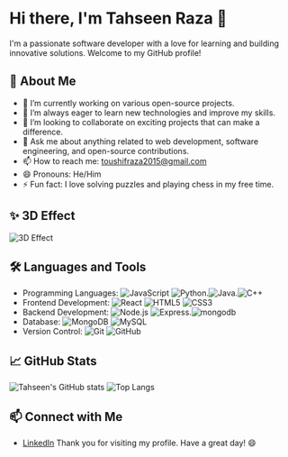 # Hi there, I'm Tahseen Raza 👋

I'm a passionate software developer with a love for learning and building innovative solutions. Welcome to my GitHub profile!

## 🚀 About Me

- 🔭 I’m currently working on various open-source projects.
- 🌱 I’m always eager to learn new technologies and improve my skills.
- 👯 I’m looking to collaborate on exciting projects that can make a difference.
- 💬 Ask me about anything related to web development, software engineering, and open-source contributions.
- 📫 How to reach me: toushifraza2015@gmail.com
- 😄 Pronouns: He/Him
- ⚡ Fun fact: I love solving puzzles and playing chess in my free time.

## ✨ 3D Effect

![3D Effect](https://user-images.githubusercontent.com/9919/40196618-cfcd20d2-59bf-11e8-8b0e-6c96ef3e2b79.png)

## 🛠️ Languages and Tools

- Programming Languages: ![JavaScript](https://img.shields.io/badge/-JavaScript-F7DF1E?style=flat&logo=javascript&logoColor=black) ![Python](https://img.shields.io/badge/-Python-3776AB?style=flat&logo=python&logoColor=whit).![Java](https://img.shields.io/badge/-Java-F7DF1E?style=flat&logo=java&logoColor=black).![C++](https://img.shields.io/badge/-C++-F7DF1E?style=flat&logo=C++&logoColor=black)
- Frontend Development: ![React](https://img.shields.io/badge/-React-61DAFB?style=flat&logo=react&logoColor=black) ![HTML5](https://img.shields.io/badge/-HTML5-E34F26?style=flat&logo=html5&logoColor=white) ![CSS3](https://img.shields.io/badge/-CSS3-1572B6?style=flat&logo=css3&logoColor=white)
- Backend Development: ![Node.js](https://img.shields.io/badge/-Node.js-339933?style=flat&logo=node.js&logoColor=white) ![Express](https://img.shields.io/badge/-Express-000000?style=flat&logo=express&logoColor=white).![mongodb](https://img.shields.io/badge/-mongodb-339933?style=flat&logo=mongodb&logoColor=white)
- Database: ![MongoDB](https://img.shields.io/badge/-MongoDB-47A248?style=flat&logo=mongodb&logoColor=white) ![MySQL](https://img.shields.io/badge/-MySQL-4479A1?style=flat&logo=mysql&logoColor=white)
- Version Control: ![Git](https://img.shields.io/badge/-Git-F05032?style=flat&logo=git&logoColor=white) ![GitHub](https://img.shields.io/badge/-GitHub-181717?style=flat&logo=github&logoColor=white)

## 📈 GitHub Stats

![Tahseen's GitHub stats](https://github-readme-stats.vercel.app/api?username=StudentTahseenraza&show_icons=true&theme=radical)
![Top Langs](https://github-readme-stats.vercel.app/api/top-langs/?username=StudentTahseenraza&layout=compact&theme=radical)

## 📫 Connect with Me

- [LinkedIn](linkedin.com/in/tahseen-raza-7500ab274)
Thank you for visiting my profile. Have a great day! 😄

<!---
StudentTahseenraza/StudentTahseenraza is a ✨ special ✨ repository because its `README.md` (this file) appears on your GitHub profile.
You can click the Preview link to take a look at your changes.
--->

